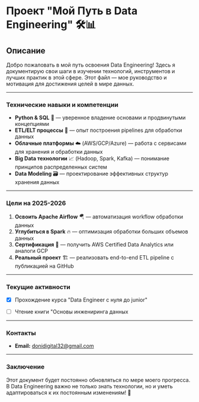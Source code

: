 # Проект "Мой Путь в Data Engineering" 🛠️📊

## Описание

Добро пожаловать в мой путь освоения Data Engineering! Здесь я документирую свои шаги в изучении технологий, инструментов и лучших практик в этой сфере. Этот файл — мое руководство и мотивация для достижения целей в мире данных.

---

### Технические навыки и компетенции

- **Python & SQL** 🐍 — уверенное владение основами и продвинутыми концепциями  
- **ETL/ELT процессы** 🔄 — опыт построения pipelines для обработки данных  
- **Облачные платформы** ☁️ (AWS/GCP/Azure) — работа с сервисами для хранения и обработки данных  
- **Big Data технологии** 📈 (Hadoop, Spark, Kafka) — понимание принципов распределенных систем  
- **Data Modeling** 🗃️ — проектирование эффективных структур хранения данных  

---

### Цели на 2025-2026

1. **Освоить Apache Airflow** 🪂 — автоматизация workflow обработки данных  
2. **Углубиться в Spark** 🔥 — оптимизация обработки больших объемов данных  
3. **Сертификация** 📜 — получить AWS Certified Data Analytics или аналоги GCP  
4. **Реальный проект** 🏗️ — реализовать end-to-end ETL pipeline с публикацией на GitHub  

---

### Текущие активности

- [X] Прохождение курса "Data Engineer с нуля до junior"  
- [ ] Чтение книги "Основы инжениринга данных  


---

### Контакты

- **Email:** donidigital32@gmail.com  

---

### Заключение

Этот документ будет постоянно обновляться по мере моего прогресса. В Data Engineering важно не только знать технологии, но и уметь адаптироваться к их постоянным изменениям! 🚀  

